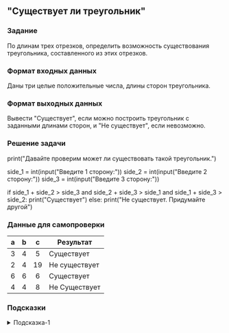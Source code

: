 ## "Существует ли треугольник"

### Задание

По длинам трех отрезков, определить возможность существования треугольника, составленного из этих отрезков.

### Формат входных данных

Даны три целые положительные числа, длины сторон треугольника.

### Формат выходных данных

Вывести "Существует", если можно построить треугольник с заданными длинами сторон, и "Не существует", если невозможно.

### Решение задачи

print("Давайте проверим может ли существовать такой треугольник.")

side_1 = int(input("Введите 1 сторону:"))
side_2 = int(input("Введите 2 сторону:"))
side_3 = int(input("Введите 3 сторону:"))

if side_1 + side_2 > side_3 and side_2 + side_3 > side_1 and side_1 + side_3 > side_2:
    print("Существует")
else:
    print("Не существует. Придумайте другой")

### Данные для самопроверки

| a | b | c | Результат |
| :---: | :---: | :---: | --- |
|   3   |   4   |   5   | Существует |
|   2   |   4   |   19   | Не существует |
|   6   |   6   |   6   | Существует |
|   4   |   4   |   8   | Не Существует |
### Подсказки

<details>
<summary>Подсказка-1</summary>
Треугольник существует только тогда, когда сумма длин любых его двух сторон больше третьей стороны.
</details>
